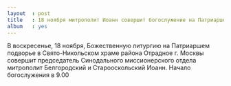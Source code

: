 ```yaml
---
layout  : post
title   : 18 ноября митрополит Иоанн совершит богослужение на Патриаршем подворье в Отрадном
album   : yes
---
```

В воскресенье, 18 ноября, Божественную литургию на Патриаршем подворье в Свято-Никольском храме района Отрадное г. Москвы совершит председатель Синодального миссионерского отдела митрополит Белгородский и Старооскольский Иоанн. Начало богослужения в 9.00
